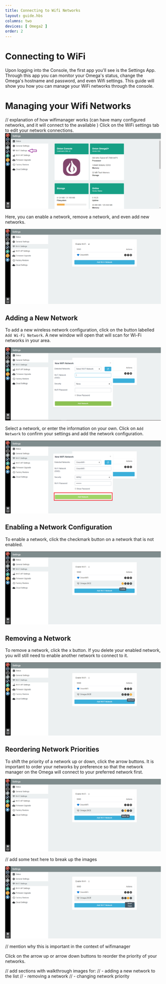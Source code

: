 ```yaml
---
title: Connecting to Wifi Networks
layout: guide.hbs
columns: two
devices: [ Omega2 ]
order: 2
---
```



# Connecting to WiFi

Upon logging into the Console, the first app you'll see is the Settings App. Through this app you can monitor your Omega's status, change the Omega's hostname and password, and even Wifi settings. This guide will show you how you can manage your WiFi networks through the console.

# Managing your Wifi Networks

// explanation of how wifimanager works (can have many configured networks, and it will connect to the available )
Click on the WiFi settings tab to edit your network connections.
![settings-page](../img/connecting-to-wifi-1.png)

Here, you can enable a network, remove a network, and even add new networks.

![wifi-settings-page](../img/connecting-to-wifi-2.png)



## Adding a New Network

To add a new wireless network configuration, click on the button labelled `Add Wi-Fi Network`. A new window will open that will scan for Wi-Fi networks in your area.

![wifi-modal](../img/connecting-to-wifi-3.png)

Select a network, or enter the information on your own. Click on `Add Network` to confirm your settings and add the network configuration.

![wifi-modal-with-settings](../img/connecting-to-wifi-4.png)



## Enabling a Network Configuration

To enable a network, click the checkmark button on a network that is not enabled.

![wifi-enable-button](../img/connecting-to-wifi-5.png)



## Removing a Network

To remove a network, click the x button. If you delete your enabled network, you will still need to enable another network to connect to it.

![wifi-remove-button](../img/connecting-to-wifi-6.png)


## Reordering Network Priorities

To shift the priority of a network up or down, click the arrow buttons. It is important to order your networks by preference so that the network manager on the Omega will connect to your preferred network first.

![wifi-move-up](../img/connecting-to-wifi-7.png)

// add some text here to break up the images

![wifi-move-down](../img/connecting-to-wifi-8.png)

// mention why this is important in the context of wifimanager


Click on the arrow up or arrow down buttons to reorder the priority of your networks.


// add sections with walkthrough images for:
//  - adding a new network to the list
//  - removing a network
//  - changing network priority
